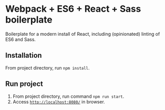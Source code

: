 # Webpack + ES6 + React + Sass boilerplate
Boilerplate for a modern install of React, including (opinionated) linting of ES6 and Sass.

## Installation
From project directory, run `npm install`.

## Run project
1. From project directory, run command `npm run start`.
2. Access [`http://localhost:8080/`](http://localhost:8080/) in browser.
